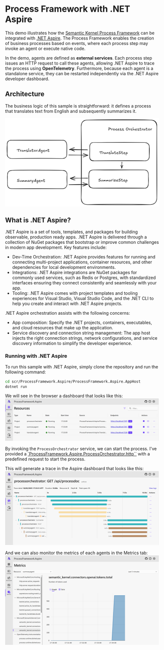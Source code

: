 # Process Framework with .NET Aspire

This demo illustrates how the [Semantic Kernel Process Framework](https://learn.microsoft.com/semantic-kernel/overview) can be integrated with [.NET Aspire](https://learn.microsoft.com/dotnet/aspire/get-started/aspire-overview). The Process Framework enables the creation of business processes based on events, where each process step may invoke an agent or execute native code.

In the demo, agents are defined as **external services**. Each process step issues an HTTP request to call these agents, allowing .NET Aspire to trace the process using **OpenTelemetry**. Furthermore, because each agent is a standalone service, they can be restarted independently via the .NET Aspire developer dashboard.

## Architecture

The business logic of this sample is straightforward: it defines a process that translates text from English and subsequently summarizes it.

![Architecture Diagram](./docs/architecture.png)

## What is .NET Aspire?

.NET Aspire is a set of tools, templates, and packages for building observable, production ready apps. .NET Aspire is delivered through a collection of NuGet packages that bootstrap or improve common challenges in modern app development.
Key features include:

- Dev-Time Orchestration: .NET Aspire provides features for running and connecting multi-project applications, container resources, and other dependencies for local development environments.
- Integrations: .NET Aspire integrations are NuGet packages for commonly used services, such as Redis or Postgres, with standardized interfaces ensuring they connect consistently and seamlessly with your app.
- Tooling: .NET Aspire comes with project templates and tooling experiences for Visual Studio, Visual Studio Code, and the .NET CLI to help you create and interact with .NET Aspire projects.

.NET Aspire orchestration assists with the following concerns:

- App composition: Specify the .NET projects, containers, executables, and cloud resources that make up the application.
- Service discovery and connection string management: The app host injects the right connection strings, network configurations, and service discovery information to simplify the developer experience.

### Running with .NET Aspire

To run this sample with .NET Aspire, simply clone the repository and run the following command:

```bash
cd scr/ProcessFramework.Aspire/ProcessFramework.Aspire.AppHost
dotnet run
```

We will see in the browser a dashboard that looks like this:
![Aspire Dashboard](./docs/aspire-dashboard.png)

By invoking the `ProcessOrchestrator` service, we can start the process. I've provided a [`ProcessFramework.Aspire.ProcessOrchestrator.http``](./ProcessFramework.Aspire/ProcessFramework.Aspire.ProcessOrchestrator/ProcessFramework.Aspire.ProcessOrchestrator.http) with a predefined request to start the process.

This will generate a trace in the Aspire dashboard that looks like this:
![Aspire Trace](./docs/aspire-traces.png)

And we can also monitor the metrics of each agents in the Metrics tab:
![Aspire Metrics](./docs/aspire-metrics.png)